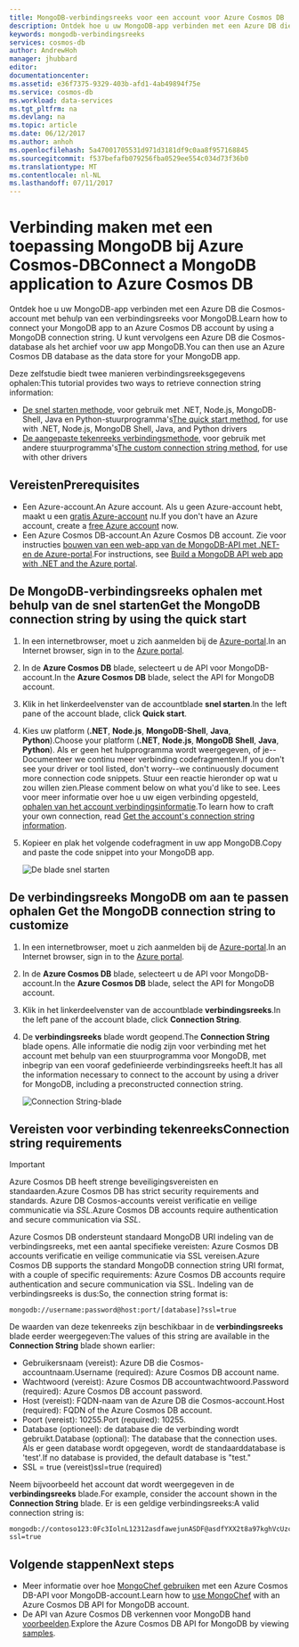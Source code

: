 ```yaml
---
title: MongoDB-verbindingsreeks voor een account voor Azure Cosmos DB | Microsoft Docs
description: Ontdek hoe u uw MongoDB-app verbinden met een Azure DB die Cosmos-account met behulp van een verbindingsreeks voor MongoDB.
keywords: mongodb-verbindingsreeks
services: cosmos-db
author: AndrewHoh
manager: jhubbard
editor: 
documentationcenter: 
ms.assetid: e36f7375-9329-403b-afd1-4ab49894f75e
ms.service: cosmos-db
ms.workload: data-services
ms.tgt_pltfrm: na
ms.devlang: na
ms.topic: article
ms.date: 06/12/2017
ms.author: anhoh
ms.openlocfilehash: 5a47001705531d971d3181df9c0aa8f957168845
ms.sourcegitcommit: f537befafb079256fba0529ee554c034d73f36b0
ms.translationtype: MT
ms.contentlocale: nl-NL
ms.lasthandoff: 07/11/2017
---
```

# <a name="connect-a-mongodb-application-to-azure-cosmos-db"></a><span data-ttu-id="63137-104">Verbinding maken met een toepassing MongoDB bij Azure Cosmos-DB</span><span class="sxs-lookup"><span data-stu-id="63137-104">Connect a MongoDB application to Azure Cosmos DB</span></span>
<span data-ttu-id="63137-105">Ontdek hoe u uw MongoDB-app verbinden met een Azure DB die Cosmos-account met behulp van een verbindingsreeks voor MongoDB.</span><span class="sxs-lookup"><span data-stu-id="63137-105">Learn how to connect your MongoDB app to an Azure Cosmos DB account by using a MongoDB connection string.</span></span> <span data-ttu-id="63137-106">U kunt vervolgens een Azure DB die Cosmos-database als het archief voor uw app MongoDB.</span><span class="sxs-lookup"><span data-stu-id="63137-106">You can then use an Azure Cosmos DB database as the data store for your MongoDB app.</span></span> 

<span data-ttu-id="63137-107">Deze zelfstudie biedt twee manieren verbindingsreeksgegevens ophalen:</span><span class="sxs-lookup"><span data-stu-id="63137-107">This tutorial provides two ways to retrieve connection string information:</span></span>

- <span data-ttu-id="63137-108">[De snel starten methode](#QuickstartConnection), voor gebruik met .NET, Node.js, MongoDB-Shell, Java en Python-stuurprogramma's</span><span class="sxs-lookup"><span data-stu-id="63137-108">[The quick start method](#QuickstartConnection), for use with .NET, Node.js, MongoDB Shell, Java, and Python drivers</span></span>
- <span data-ttu-id="63137-109">[De aangepaste tekenreeks verbindingsmethode](#GetCustomConnection), voor gebruik met andere stuurprogramma's</span><span class="sxs-lookup"><span data-stu-id="63137-109">[The custom connection string method](#GetCustomConnection), for use with other drivers</span></span>

## <a name="prerequisites"></a><span data-ttu-id="63137-110">Vereisten</span><span class="sxs-lookup"><span data-stu-id="63137-110">Prerequisites</span></span>

- <span data-ttu-id="63137-111">Een Azure-account.</span><span class="sxs-lookup"><span data-stu-id="63137-111">An Azure account.</span></span> <span data-ttu-id="63137-112">Als u geen Azure-account hebt, maakt u een [gratis Azure-account](https://azure.microsoft.com/free/) nu.</span><span class="sxs-lookup"><span data-stu-id="63137-112">If you don't have an Azure account, create a [free Azure account](https://azure.microsoft.com/free/) now.</span></span> 
- <span data-ttu-id="63137-113">Een Azure Cosmos DB-account.</span><span class="sxs-lookup"><span data-stu-id="63137-113">An Azure Cosmos DB account.</span></span> <span data-ttu-id="63137-114">Zie voor instructies [bouwen van een web-app van de MongoDB-API met .NET- en de Azure-portal](create-mongodb-dotnet.md).</span><span class="sxs-lookup"><span data-stu-id="63137-114">For instructions, see [Build a MongoDB API web app with .NET and the Azure portal](create-mongodb-dotnet.md).</span></span>

## <span data-ttu-id="63137-115"><a id="QuickstartConnection"></a>De MongoDB-verbindingsreeks ophalen met behulp van de snel starten</span><span class="sxs-lookup"><span data-stu-id="63137-115"><a id="QuickstartConnection"></a>Get the MongoDB connection string by using the quick start</span></span>
1. <span data-ttu-id="63137-116">In een internetbrowser, moet u zich aanmelden bij de [Azure-portal](https://portal.azure.com).</span><span class="sxs-lookup"><span data-stu-id="63137-116">In an Internet browser, sign in to the [Azure portal](https://portal.azure.com).</span></span>
2. <span data-ttu-id="63137-117">In de **Azure Cosmos DB** blade, selecteert u de API voor MongoDB-account.</span><span class="sxs-lookup"><span data-stu-id="63137-117">In the **Azure Cosmos DB** blade, select the API for MongoDB account.</span></span> 
3. <span data-ttu-id="63137-118">Klik in het linkerdeelvenster van de accountblade **snel starten**.</span><span class="sxs-lookup"><span data-stu-id="63137-118">In the left pane of the account blade, click **Quick start**.</span></span> 
4. <span data-ttu-id="63137-119">Kies uw platform (**.NET**, **Node.js**, **MongoDB-Shell**, **Java**, **Python**).</span><span class="sxs-lookup"><span data-stu-id="63137-119">Choose your platform (**.NET**, **Node.js**, **MongoDB Shell**, **Java**, **Python**).</span></span> <span data-ttu-id="63137-120">Als er geen het hulpprogramma wordt weergegeven, of je--Documenteer we continu meer verbinding codefragmenten.</span><span class="sxs-lookup"><span data-stu-id="63137-120">If you don't see your driver or tool listed, don't worry--we continuously document more connection code snippets.</span></span> <span data-ttu-id="63137-121">Stuur een reactie hieronder op wat u zou willen zien.</span><span class="sxs-lookup"><span data-stu-id="63137-121">Please comment below on what you'd like to see.</span></span> <span data-ttu-id="63137-122">Lees voor meer informatie over hoe u uw eigen verbinding opgesteld, [ophalen van het account verbindingsinformatie](#GetCustomConnection).</span><span class="sxs-lookup"><span data-stu-id="63137-122">To learn how to craft your own connection, read [Get the account's connection string information](#GetCustomConnection).</span></span>
5. <span data-ttu-id="63137-123">Kopieer en plak het volgende codefragment in uw app MongoDB.</span><span class="sxs-lookup"><span data-stu-id="63137-123">Copy and paste the code snippet into your MongoDB app.</span></span>

    ![De blade snel starten](./media/connect-mongodb-account/QuickStartBlade.png)

## <span data-ttu-id="63137-125"><a id="GetCustomConnection"></a>De verbindingsreeks MongoDB om aan te passen ophalen</span><span class="sxs-lookup"><span data-stu-id="63137-125"><a id="GetCustomConnection"></a> Get the MongoDB connection string to customize</span></span>
1. <span data-ttu-id="63137-126">In een internetbrowser, moet u zich aanmelden bij de [Azure-portal](https://portal.azure.com).</span><span class="sxs-lookup"><span data-stu-id="63137-126">In an Internet browser, sign in to the [Azure portal](https://portal.azure.com).</span></span>
2. <span data-ttu-id="63137-127">In de **Azure Cosmos DB** blade, selecteert u de API voor MongoDB-account.</span><span class="sxs-lookup"><span data-stu-id="63137-127">In the **Azure Cosmos DB** blade, select the API for MongoDB account.</span></span> 
3. <span data-ttu-id="63137-128">Klik in het linkerdeelvenster van de accountblade **verbindingsreeks**.</span><span class="sxs-lookup"><span data-stu-id="63137-128">In the left pane of the account blade, click **Connection String**.</span></span> 
4. <span data-ttu-id="63137-129">De **verbindingsreeks** blade wordt geopend.</span><span class="sxs-lookup"><span data-stu-id="63137-129">The **Connection String** blade opens.</span></span> <span data-ttu-id="63137-130">Alle informatie die nodig zijn voor verbinding met het account met behulp van een stuurprogramma voor MongoDB, met inbegrip van een vooraf gedefinieerde verbindingsreeks heeft.</span><span class="sxs-lookup"><span data-stu-id="63137-130">It has all the information necessary to connect to the account by using a driver for MongoDB, including a preconstructed connection string.</span></span>

    ![Connection String-blade](./media/connect-mongodb-account/ConnectionStringBlade.png)

## <a name="connection-string-requirements"></a><span data-ttu-id="63137-132">Vereisten voor verbinding tekenreeks</span><span class="sxs-lookup"><span data-stu-id="63137-132">Connection string requirements</span></span>
> [!Important]
> <span data-ttu-id="63137-133">Azure Cosmos DB heeft strenge beveiligingsvereisten en standaarden.</span><span class="sxs-lookup"><span data-stu-id="63137-133">Azure Cosmos DB has strict security requirements and standards.</span></span> <span data-ttu-id="63137-134">Azure DB Cosmos-accounts vereist verificatie en veilige communicatie via *SSL*.</span><span class="sxs-lookup"><span data-stu-id="63137-134">Azure Cosmos DB accounts require authentication and secure communication via *SSL*.</span></span> 
>
>

<span data-ttu-id="63137-135">Azure Cosmos DB ondersteunt standaard MongoDB URI indeling van de verbindingsreeks, met een aantal specifieke vereisten: Azure Cosmos DB accounts verificatie en veilige communicatie via SSL vereisen.</span><span class="sxs-lookup"><span data-stu-id="63137-135">Azure Cosmos DB supports the standard MongoDB connection string URI format, with a couple of specific requirements: Azure Cosmos DB accounts require authentication and secure communication via SSL.</span></span> <span data-ttu-id="63137-136">Indeling van de verbindingsreeks is dus:</span><span class="sxs-lookup"><span data-stu-id="63137-136">So, the connection string format is:</span></span>

    mongodb://username:password@host:port/[database]?ssl=true

<span data-ttu-id="63137-137">De waarden van deze tekenreeks zijn beschikbaar in de **verbindingsreeks** blade eerder weergegeven:</span><span class="sxs-lookup"><span data-stu-id="63137-137">The values of this string are available in the **Connection String** blade shown earlier:</span></span>

* <span data-ttu-id="63137-138">Gebruikersnaam (vereist): Azure DB die Cosmos-accountnaam.</span><span class="sxs-lookup"><span data-stu-id="63137-138">Username (required): Azure Cosmos DB account name.</span></span>
* <span data-ttu-id="63137-139">Wachtwoord (vereist): Azure Cosmos DB accountwachtwoord.</span><span class="sxs-lookup"><span data-stu-id="63137-139">Password (required): Azure Cosmos DB account password.</span></span>
* <span data-ttu-id="63137-140">Host (vereist): FQDN-naam van de Azure DB die Cosmos-account.</span><span class="sxs-lookup"><span data-stu-id="63137-140">Host (required): FQDN of the Azure Cosmos DB account.</span></span>
* <span data-ttu-id="63137-141">Poort (vereist): 10255.</span><span class="sxs-lookup"><span data-stu-id="63137-141">Port (required): 10255.</span></span>
* <span data-ttu-id="63137-142">Database (optioneel): de database die de verbinding wordt gebruikt.</span><span class="sxs-lookup"><span data-stu-id="63137-142">Database (optional): The database that the connection uses.</span></span> <span data-ttu-id="63137-143">Als er geen database wordt opgegeven, wordt de standaarddatabase is 'test'.</span><span class="sxs-lookup"><span data-stu-id="63137-143">If no database is provided, the default database is "test."</span></span>
* <span data-ttu-id="63137-144">SSL = true (vereist)</span><span class="sxs-lookup"><span data-stu-id="63137-144">ssl=true (required)</span></span>

<span data-ttu-id="63137-145">Neem bijvoorbeeld het account dat wordt weergegeven in de **verbindingsreeks** blade.</span><span class="sxs-lookup"><span data-stu-id="63137-145">For example, consider the account shown in the **Connection String** blade.</span></span> <span data-ttu-id="63137-146">Er is een geldige verbindingsreeks:</span><span class="sxs-lookup"><span data-stu-id="63137-146">A valid connection string is:</span></span>

    mongodb://contoso123:0Fc3IolnL12312asdfawejunASDF@asdfYXX2t8a97kghVcUzcDv98hawelufhawefafnoQRGwNj2nMPL1Y9qsIr9Srdw==@anhohmongo.documents.azure.com:10255/mydatabase?ssl=true

## <a name="next-steps"></a><span data-ttu-id="63137-147">Volgende stappen</span><span class="sxs-lookup"><span data-stu-id="63137-147">Next steps</span></span>
* <span data-ttu-id="63137-148">Meer informatie over hoe [MongoChef gebruiken](mongodb-mongochef.md) met een Azure Cosmos DB-API voor MongoDB-account.</span><span class="sxs-lookup"><span data-stu-id="63137-148">Learn how to [use MongoChef](mongodb-mongochef.md) with an Azure Cosmos DB API for MongoDB account.</span></span>
* <span data-ttu-id="63137-149">De API van Azure Cosmos DB verkennen voor MongoDB hand [voorbeelden](mongodb-samples.md).</span><span class="sxs-lookup"><span data-stu-id="63137-149">Explore the Azure Cosmos DB API for MongoDB by viewing [samples](mongodb-samples.md).</span></span>
